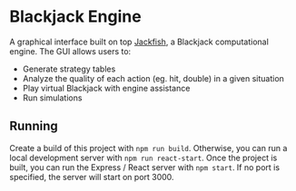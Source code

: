# Blackjack Engine
A graphical interface built on top [Jackfish](http://github.com/Pizzascripters/Jackfish), a Blackjack computational engine. The GUI allows users to:
 * Generate strategy tables
 * Analyze the quality of each action (eg. hit, double) in a given situation
 * Play virtual Blackjack with engine assistance
 * Run simulations

## Running
Create a build of this project with `npm run build`.
Otherwise, you can run a local development server with `npm run react-start`.
Once the project is built, you can run the Express / React server with `npm start`. If no port is specified, the server will start on port 3000.
